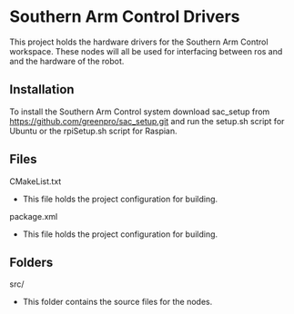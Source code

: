 # Southern Arm Control Drivers

This project holds the hardware drivers for the Southern Arm Control workspace. These nodes will all be used for interfacing between ros and and the hardware of the robot.

## Installation

To install the Southern Arm Control system download sac_setup from https://github.com/greenpro/sac_setup.git and run the setup.sh script for Ubuntu or the rpiSetup.sh script for Raspian.

## Files
CMakeList.txt
* This file holds the project configuration for building.

package.xml
* This file holds the project configuration for building.

## Folders
src/
* This folder contains the source files for the nodes.
